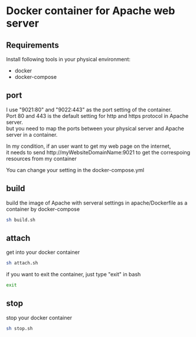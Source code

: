 # Docker container for Apache web server

## Requirements
Install following tools in your physical environment:  
- docker
- docker-compose

## port

I use "9021:80" and "9022:443" as the port setting of the container.  
Port 80 and 443 is the default setting for http and https protocol in Apache server.  
but you need to map the ports between your physical server and Apache server in a container.  
  
In my condition, if an user want to get my web page on the internet,  
it needs to send http://myWebsiteDomainName:9021 to get the correspoing resources from my container  
  
You can change your setting in the docker-compose.yml

## build

build the image of Apache with serveral settings in apache/Dockerfile as a container by docker-compose

```bash
sh build.sh
```

## attach

get into your docker container

```bash
sh attach.sh
```

if you want to exit the container, just type "exit" in bash

```bash
exit
```

## stop

stop your docker container

```bash
sh stop.sh
```
